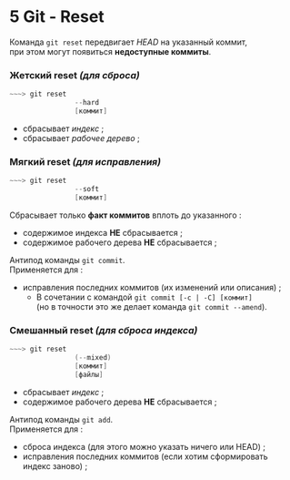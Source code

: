 # 5 Git - Reset

Команда `git reset` передвигает _HEAD_ на указанный коммит,  
при этом могут появиться **недоступные коммиты**.

### Жетский reset _(для сброса)_
```powershell
~~~> git reset
                --hard
                [коммит]
```
+ сбрасывает _индекс_ ;
+ сбрасывает _рабочее дерево_ ;

### Мягкий reset _(для исправления)_
```powershell
~~~> git reset
                --soft
                [коммит]
```
Сбрасывает только **факт коммитов** вплоть до указанного :
+ содержимое индекса **НЕ** сбрасывается ;
+ содержимое рабочего дерева **НЕ** сбрасывается ;

Антипод команды `git commit`.   
Применяется для :
+ исправления последних коммитов (их изменений или описания) ;
    + В сочетании с командой `git commit [-c | -C] [коммит]`  
    (но в точности это же делает команда `git commit --amend`). 

### Смешанный reset _(для сброса индекса)_
```powershell
~~~> git reset
                (--mixed)
                [коммит]
                [файлы]
```
+ сбрасывает _индекс_ ;
+ содержимое рабочего дерева **НЕ** сбрасывается ;

Антипод команды `git add`.  
Применяется для :
+ сброса индекса (для этого можно указать ничего или HEAD) ;
+ исправления последних коммитов (если хотим сформировать индекс заново) ;
